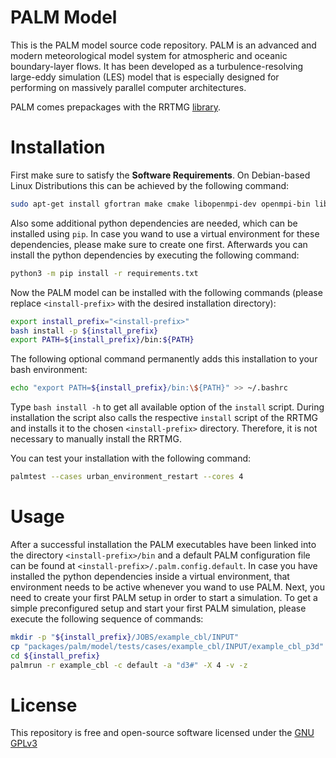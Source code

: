 # PALM Model

This is the PALM model source code repository. PALM is an advanced and modern meteorological model system for atmospheric and oceanic boundary-layer flows. It has been developed as a turbulence-resolving large-eddy simulation (LES) model that is especially designed for performing on massively parallel computer architectures.

PALM comes prepackages with the RRTMG [library](lib).

# Installation

First make sure to satisfy the **Software Requirements**. On Debian-based Linux Distributions this can be achieved by the following command:

``` bash
sudo apt-get install gfortran make cmake libopenmpi-dev openmpi-bin libnetcdff-dev netcdf-bin libfftw3-dev python3-pip
```

Also some additional python dependencies are needed, which can be installed using `pip`. In case you wand to use a virtual environment for these dependencies, please make sure to create one first. Afterwards you can install the python dependencies by executing the following command:

``` bash
python3 -m pip install -r requirements.txt
```

Now the PALM model can be installed with the following commands (please replace `<install-prefix>` with the desired installation directory):

``` bash
export install_prefix="<install-prefix>"
bash install -p ${install_prefix}
export PATH=${install_prefix}/bin:${PATH}
```

The following optional command permanently adds this installation to your bash environment:

``` bash
echo "export PATH=${install_prefix}/bin:\${PATH}" >> ~/.bashrc
```

Type `bash install -h` to get all available option of the `install` script. During installation the script also calls the respective `install` script of the RRTMG and installs it to the chosen `<install-prefix>` directory. Therefore, it is not necessary to manually install the RRTMG.

You can test your installation with the following command:

``` bash
palmtest --cases urban_environment_restart --cores 4
```

# Usage

After a successful installation the PALM executables have been linked into the directory `<install-prefix>/bin` and a default PALM configuration file can be found at `<install-prefix>/.palm.config.default`. In case you have installed the python dependencies inside a virtual environment, that environment needs to be active whenever you wand to use PALM. Next, you need to create your first PALM setup in order to start a simulation. To get a simple preconfigured setup and start your first PALM simulation, please execute the following sequence of commands:

``` bash
mkdir -p "${install_prefix}/JOBS/example_cbl/INPUT"
cp "packages/palm/model/tests/cases/example_cbl/INPUT/example_cbl_p3d" "${install_prefix}/JOBS/example_cbl/INPUT/"
cd ${install_prefix}
palmrun -r example_cbl -c default -a "d3#" -X 4 -v -z
```


# License

This repository is free and open-source software licensed under the [GNU GPLv3](LICENSE)

